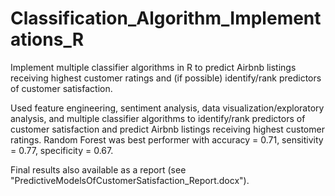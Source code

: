 # Classification_Algorithm_Implementations_R
Implement multiple classifier algorithms in R to predict Airbnb listings receiving highest customer ratings and (if possible) identify/rank predictors of customer satisfaction.

Used feature engineering, sentiment analysis, data visualization/exploratory analysis, and multiple classifier algorithms to identify/rank predictors of customer satisfaction and predict Airbnb listings receiving highest customer ratings. Random Forest was best performer with accuracy = 0.71, sensitivity = 0.77, specificity = 0.67.

Final results also available as a report (see "PredictiveModelsOfCustomerSatisfaction_Report.docx").
